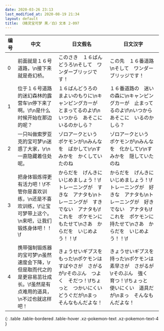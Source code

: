 ```yaml
---
date: 2020-03-26 23:13
last_modified_at: 2020-08-19 21:34
layout: default
title: 《精灵宝可梦 黑／白》文本 2-097
---
```

| 编号 | 中文 | 日文假名 | 日文汉字 |
| ---- | ---- | ---- | --- |
| 0 | 前面就是１６号道路，\n接下来就是奇幻桥。 | このさき　１６ばんどうろ\nそして　ワンダーブリッジです！ | この先　１６番道路\nそして　ワンダーブリッジです！ |
| 1 | 位于１６号道路的迷幻森林的露营车\n停下来了啊。\f\n是什么时候开始在那边的呢？ | １６ばんどうろの　まよいのもりに\nキャンピングカーが　とまってるのよ\f\nいつから　あそこに　いるのかしら？ | １６番道路の　迷いの森に\nキャンピングカーが　止まってるのよ\f\nいつから　あそこに　いるのかしら？ |
| 2 | 一只叫做索罗亚克的宝可梦\n迷惑了大家，\r\n一直隐藏着住处呢。 | ゾロアークという　ポケモンが\nみんなを　ばかして\r\nすみかを　かくしていたのね | ゾロアークという　ポケモンが\nみんなを　化かして\r\nすみかを　隠していたのね |
| 3 | 把身体锻炼得更有活力吧！\f不管你是喜欢训练，\n还是不喜欢训练，\f让宝可梦带上这个。\n来吧，让我们锻炼身体吧！！\f | からだを　げんきに　いじめましょう！\fトレーニングが　すきな　アナタも\nトレーニングが　すきでない　アナタも\fこれを　ポケモンに　もたせて\nさあ　からだを　いじめよう！！\f | からだを　げんきに　いじめましょう！\fトレーニングが　好きな　アナタも\nトレーニングが　好きでない　アナタも\fこれを　ポケモンに　持たせて\nさあ　からだを　いじめよう！！\f |
| 4 | 携带强制锻炼器的宝可梦\n虽然速度会下降，\r但是取而代之的是更容易茁壮成长。\f虽然是有点难用的道具，\n不过也就这样吧！ | きょうせいギプスを　もった\nポケモンは　すばやさが　さがるが\rそのぶん　つよく　そだつ！\fちょっと　つかいにくい　どうぐだが\nまっ　そんなもんだよな！ | きょうせいギプスを　持った\nポケモンは　素早さが　さがるが\rそのぶん　強く　育つ！\fちょっと　使いにくい　道具だが\nまっ　そんなもんだよな！ |
{: .table .table-bordered .table-hover .xz-pokemon-text .xz-pokemon-text-4 }
